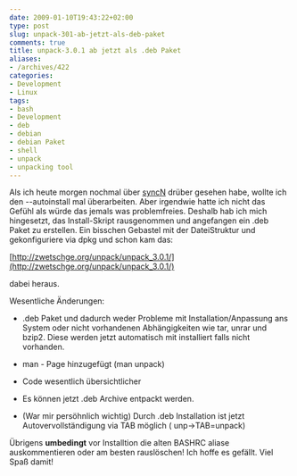 ```yaml
---
date: 2009-01-10T19:43:22+02:00
type: post
slug: unpack-301-ab-jetzt-als-deb-paket
comments: true
title: unpack-3.0.1 ab jetzt als .deb Paket
aliases:
- /archives/422
categories:
- Development
- Linux
tags:
- bash
- Development
- deb
- debian
- debian Paket
- shell
- unpack
- unpacking tool
---
```


Als ich heute morgen nochmal über [syncN](http://zwetschge.org/syncN/) drüber gesehen habe, wollte ich den --autoinstall mal überarbeiten. Aber irgendwie hatte ich nicht das Gefühl als würde das jemals was problemfreies. Deshalb hab ich mich hingesetzt, das Install-Skript rausgenommen und angefangen ein .deb Paket zu erstellen. Ein bisschen Gebastel mit der DateiStruktur und gekonfiguriere via dpkg und schon kam das:

[http://zwetschge.org/unpack/unpack_3.0.1/](http://zwetschge.org/unpack/unpack_3.0.1/)

dabei heraus.

Wesentliche Änderungen:



	
  * .deb Paket und dadurch weder Probleme mit Installation/Anpassung ans System oder nicht vorhandenen Abhängigkeiten wie tar, unrar und bzip2. Diese werden jetzt automatisch mit installiert falls nicht vorhanden.

	
  * man - Page hinzugefügt (man unpack)

	
  * Code wesentlich übersichtlicher

	
  * Es können jetzt .deb Archive entpackt werden.

	
  * (War mir persöhnlich wichtig) Durch .deb Installation ist jetzt Autovervollständigung via TAB möglich ( unp->TAB=unpack)


Übrigens **umbedingt** vor Installtion die alten BASHRC aliase auskommentieren oder am besten rauslöschen!
Ich hoffe es gefällt. Viel Spaß damit!
